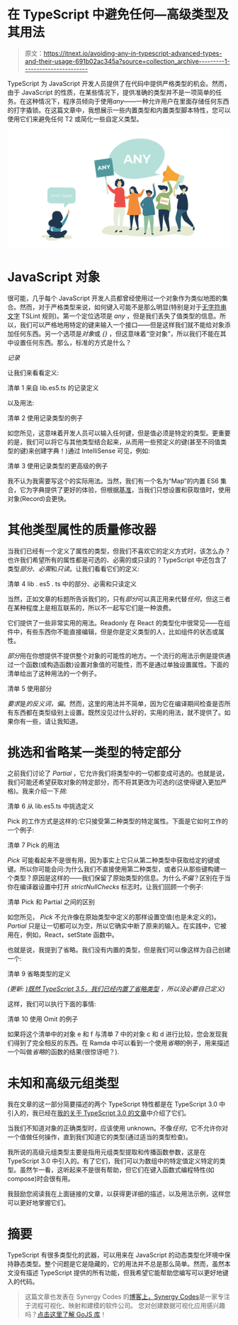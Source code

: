 # 在 TypeScript 中避免任何—高级类型及其用法

> 原文：<https://itnext.io/avoiding-any-in-typescript-advanced-types-and-their-usage-691b02ac345a?source=collection_archive---------1----------------------->

TypeScript 为 JavaScript 开发人员提供了在代码中提供严格类型的机会。然而，由于 JavaScript 的性质，在某些情况下，提供准确的类型并不是一项简单的任务。在这种情况下，程序员倾向于使用*any*——一种允许用户在里面存储任何东西的打字撬锁。在这篇文章中，我想展示一些内置类型和内置类型脚本特性，您可以使用它们来避免任何 T2 或简化一些自定义类型。

![](img/82a079e55b986a2e163e144d3adea528.png)

# JavaScript 对象

很可能，几乎每个 JavaScript 开发人员都曾经使用过一个对象作为类似地图的集合。然而，对于严格类型来说，如何键入可能不是那么明显(特别是对于[无字符串文字](https://palantir.github.io/tslint/rules/no-string-literal/) TSLint 规则)。第一个定位选项是 *any* ，但是我们丢失了值类型的信息。所以，我们可以严格地用特定的键来输入一个接口——但是这样我们就不能给对象添加任何东西。另一个选项是*对象*或 *{}* ，但这意味着“空对象”，所以我们不能在其中设置任何东西。那么，标准的方式是什么？

*记录*

让我们来看看定义:

清单 1 来自 lib.es5.ts 的记录定义

以及用法:

清单 2 使用记录类型的例子

如您所见，这意味着开发人员可以输入任何键，但是值必须是特定的类型。更重要的是，我们可以将它与其他类型结合起来，从而用一些预定义的键(甚至不同值类型的键)来创建字典！)通过 IntelliSense 可见，例如:

清单 3 使用记录类型的更高级的例子

我不认为我需要写这个的实际用法。当然，我们有一个名为“Map”的内置 ES6 集合，它为字典提供了更好的体验，但根据[基准](https://jsperf.com/es6-map-vs-object-properties/73)，当我们只想设置和获取值时，使用对象(Record)会更快。

# 其他类型属性的质量修改器

当我们已经有一个定义了属性的类型，但我们不喜欢它的定义方式时，该怎么办？也许我们希望所有的属性都是可选的、必需的或只读的？TypeScript 中还包含了类型*部分*、*必需*和*只读*。让我们看看它们的定义:

清单 4 lib . es5 . ts 中的部分、必需和只读定义

当然，正如文章的标题所告诉我们的，只有*部分*可以真正用来代替*任何*，但这三者在某种程度上是相互联系的，所以不一起写它们是一种浪费。

它们提供了一些非常实用的用法。Readonly 在 React 的类型化中很常见——在组件中，有些东西你不能直接编辑，但是你是定义类型的人，比如组件的状态或属性。

*部分*用在你想提供不提供整个对象的可能性的地方。一个流行的用法示例是提供通过一个函数(或构造函数)设置对象值的可能性，而不是通过单独设置属性。下面的清单给出了这种用法的一个例子。

清单 5 使用部分

*要求*是*的反义词，偏*。然而，这里的用法并不简单，因为它在编译期间检查是否所有东西都在类型级别上设置。既然没见过什么好的，实用的用法，就不提供了。如果你有一些，请让我知道。

# 挑选和省略某一类型的特定部分

之前我们讨论了 *Partial* ，它允许我们将类型中的一切都变成可选的。也就是说，我们可能还希望获取对象的特定部分，而不将其更改为可选的(这使得键入更加严格)。我来介绍一下*挑*:

清单 6 从 lib.es5.ts 中挑选定义

Pick 的工作方式是这样的:它只接受第二种类型的特定属性。下面是它如何工作的一个例子:

清单 7 Pick 的用法

*Pick* 可能看起来不是很有用，因为事实上它只从第二种类型中获取给定的键或键。所以你可能会问:为什么我们不直接使用第二种类型，或者只从那些键构建一个类型？原因是这样的——我们保留了原始类型的信息。为什么*不偏*？区别在于当你在编译器设置中打开 *strictNullChecks* 标志时。让我们回顾一个例子:

清单 Pick 和 Partial 之间的区别

如您所见， *Pick* 不允许像在原始类型中定义的那样设置空值(也是未定义的)。 *Partial* 只是让一切都可以为空，所以它确实中断了原来的输入。在实践中，它被用在，例如，React，setState 函数中。

也就是说，我提到了省略。我们没有内置的类型，但是我们可以像这样为自己创建一个:

清单 9 省略类型的定义

*(更新:* [*)既然 TypeScript 3.5，我们已经内置了省略类型*](https://github.com/Microsoft/TypeScript/wiki/What%27s-new-in-TypeScript#typescript-35) *，所以没必要自己定义)*

这样，我们可以执行下面的事情:

清单 10 使用 Omit 的例子

如果将这个清单中的对象 e 和 f 与清单 7 中的对象 c 和 d 进行比较，您会发现我们得到了完全相反的东西。在 Ramda 中可以看到一个使用*省略*的例子，用来描述一个叫做*省略*的函数的结果(很惊讶吧？).

# 未知和高级元组类型

我在文章的这一部分简要描述的两个 TypeScript 特性都是在 TypeScript 3.0 中引入的，我已经在[我的关于 TypeScript 3.0 的文章](/typescript-3-0-what-has-come-19f81d1fac60)中介绍了它们。

当我们不知道对象的正确类型时，应该使用 unknown。不像*任何*，它不允许你对一个值做任何操作，直到我们知道它的类型(通过适当的类型检查)。

我所说的高级元组类型主要是指用元组类型提取和传播函数参数，这是在 TypeScript 3.0 中引入的。有了它们，我们可以为数组中的特定值定义特定的类型。虽然乍一看，这听起来不是很有帮助，但它们在键入函数式编程特性(如 compose)时会很有用。

我鼓励您阅读我在上面链接的文章，以获得更详细的描述，以及用法示例，这样您可以更好地掌握它们。

# 摘要

TypeScript 有很多类型化的武器，可以用来在 JavaScript 的动态类型化环境中保持静态类型。整个问题是它是隐藏的，它的用法并不总是那么简单。然而，虽然本文没有描述 TypeScript 提供的所有功能，但我希望它能帮助您编写可以更好地键入的代码。

> 这篇文章也发表在 Synergy Codes 的[博客上，Synergy Codes](https://www.synergycodes.com/blog/software-development/avoiding-any-in-typescript-advanced-types)是一家专注于流程可视化、映射和建模的软件公司。
> 您对创建数据可视化应用感兴趣吗？[点击这里了解 GoJS 库](https://synergycodes.com/gojs-ebook/)！